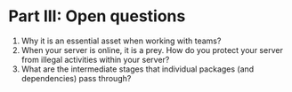 # Part III: Open questions

1. Why it is an essential asset when working with teams?
2. When your server is online, it is a prey. How do you protect your server from illegal activities within your server?
3. What are the intermediate stages that individual packages (and dependencies) pass through?
